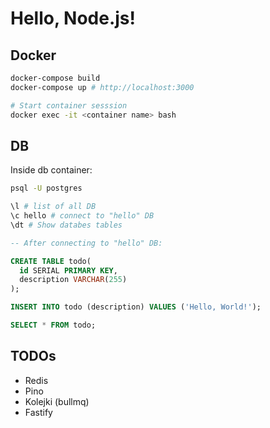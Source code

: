 # Hello, Node.js!

## Docker

```Bash
docker-compose build
docker-compose up # http://localhost:3000

# Start container sesssion
docker exec -it <container name> bash
```

## DB

Inside db container:

```Bash
psql -U postgres

\l # list of all DB
\c hello # connect to "hello" DB
\dt # Show databes tables
```

```SQL
-- After connecting to "hello" DB:

CREATE TABLE todo(
  id SERIAL PRIMARY KEY,
  description VARCHAR(255)
);

INSERT INTO todo (description) VALUES ('Hello, World!');

SELECT * FROM todo;
```

## TODOs

- Redis
- Pino
- Kolejki (bullmq)
- Fastify
